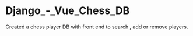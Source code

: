 # Django_-_Vue_Chess_DB
Created a chess player DB with front end to search , add or remove players.
